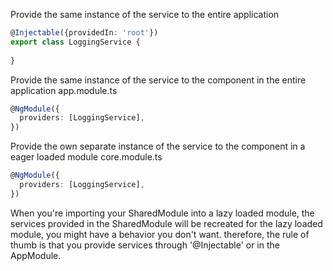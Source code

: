 
Provide the same instance of the service to the entire application
```ts
@Injectable({providedIn: 'root'})
export class LoggingService {
  
}
```

Provide the same instance of the service to the component in the entire application
app.module.ts
```ts
@NgModule({
  providers: [LoggingService],
})
```


Provide the own separate instance of the service to the component in a eager loaded module
core.module.ts
```ts
@NgModule({ 
  providers: [LoggingService],
})
```


When you're importing your SharedModule into a lazy loaded module, the services provided in the SharedModule will be recreated for the lazy loaded module, you might have a behavior you don't want. 
therefore, the rule of thumb is that you provide services through '@Injectable' or in the AppModule.
